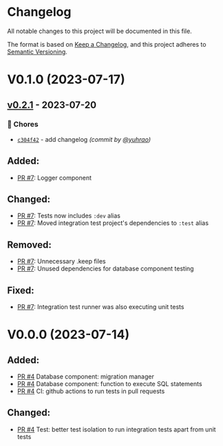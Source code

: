 # Changelog

All notable changes to this project will be documented in this file.

The format is based on [Keep a Changelog](https://keepachangelog.com/en/1.0.0/),
and this project adheres to [Semantic Versioning](https://semver.org/spec/v2.0.0.html).

# V0.1.0 (2023-07-17)

## [v0.2.1] - 2023-07-20
### :wrench: Chores
- [`c304f42`](https://github.com/yuhrao/big-bang/commit/c304f42562e284e487eb2a997e4d9e3644c9d485) - add changelog *(commit by [@yuhrao](https://github.com/yuhrao))*


## Added:
- [PR #7](https://github.com/yuhrao/big-bang/pull/7): Logger component

## Changed:
- [PR #7](https://github.com/yuhrao/big-bang/pull/7): Tests now includes `:dev` alias
- [PR #7](https://github.com/yuhrao/big-bang/pull/7): Moved integration test project's dependencies to `:test` alias

## Removed:
- [PR #7](https://github.com/yuhrao/big-bang/pull/7): Unnecessary .keep files
- [PR #7](https://github.com/yuhrao/big-bang/pull/7): Unused dependencies for database component testing

## Fixed:
- [PR #7](https://github.com/yuhrao/big-bang/pull/7): Integration test runner was also executing unit tests

# V0.0.0 (2023-07-14)

## Added:
- [PR #4](https://github.com/yuhrao/big-bang/pull/4) Database component: migration manager
- [PR #4](https://github.com/yuhrao/big-bang/pull/4) Database component: function to execute SQL statements
- [PR #4](https://github.com/yuhrao/big-bang/pull/4) CI: github actions to run tests in pull requests

## Changed:
- [PR #4](https://github.com/yuhrao/big-bang/pull/4) Test: better test isolation to run integration tests apart from unit tests

[v0.2.1]: https://github.com/yuhrao/big-bang/compare/v0.2.0...v0.2.1